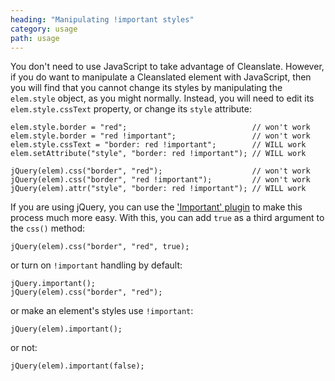 ```yaml
---
heading: "Manipulating !important styles"
category: usage
path: usage
---
```


You don't need to use JavaScript to take advantage of Cleanslate. However, if you do want to manipulate a Cleanslated element with JavaScript, then you will find that you cannot change its styles by manipulating the `elem.style` object, as you might normally. Instead, you will need to edit its `elem.style.cssText` property, or change its `style` attribute:

    elem.style.border = "red";                            // won't work
    elem.style.border = "red !important";                 // won't work
    elem.style.cssText = "border: red !important";        // WILL work
    elem.setAttribute("style", "border: red !important"); // WILL work
    
    jQuery(elem).css("border", "red");                    // won't work
    jQuery(elem).css("border", "red !important");         // won't work
    jQuery(elem).attr("style", "border: red !important"); // WILL work

If you are using jQuery, you can use the ['Important' plugin](https://github.com/premasagar/important) to make this process much more easy. With this, you can add `true` as a third argument to the `css()` method:

    jQuery(elem).css("border", "red", true);

or turn on `!important` handling by default:

    jQuery.important();
    jQuery(elem).css("border", "red");

or make an element's styles use `!important`:

    jQuery(elem).important();

or not:

    jQuery(elem).important(false);
